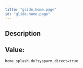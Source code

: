 ```yaml
---
title: "glide.home.page"
id: "glide.home.page"
---
```

## Description



## Value: 
```
home_splash.do?sysparm_direct=true
```